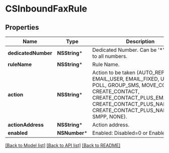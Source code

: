 # CSInboundFaxRule

## Properties
Name | Type | Description | Notes
------------ | ------------- | ------------- | -------------
**dedicatedNumber** | **NSString*** | Dedicated Number. Can be &#39;*&#39; to apply to all numbers. | 
**ruleName** | **NSString*** | Rule Name. | 
**action** | **NSString*** | Action to be taken (AUTO_REPLY, EMAIL_USER, EMAIL_FIXED, URL, SMS, POLL, GROUP_SMS, MOVE_CONTACT, CREATE_CONTACT, CREATE_CONTACT_PLUS_EMAIL, CREATE_CONTACT_PLUS_NAME_EMAIL CREATE_CONTACT_PLUS_NAME, SMPP, NONE). | 
**actionAddress** | **NSString*** | Action address. | 
**enabled** | **NSNumber*** | Enabled: Disabled&#x3D;0 or Enabled&#x3D;1. | 

[[Back to Model list]](../README.md#documentation-for-models) [[Back to API list]](../README.md#documentation-for-api-endpoints) [[Back to README]](../README.md)


